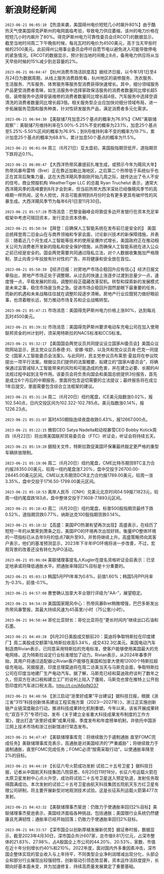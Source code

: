 # 新浪财经新闻
`2023-06-21 06:05:10` 【热浪来袭，美国得州电价短短几小时飙升80%】由于酷热天气使美国得克萨斯州的电网面临考验，导致电力供应萎缩，该州的电力价格在短短几小时内飙升了80%。得克萨斯州电力可靠性委员会(ERCOT)的数据显示，截至当地时间周二下午晚些时候，每兆瓦时的电价为4500美元，高于当天早些时候的2500美元。此前得州公用事业委员会呼吁自愿节电以避免进入可能导致停电的紧急情况。ERCOT的数据显示，预计到当地时间晚上8点，备用电力供应将从当天早些时候的15%减少到总容量的2%。

`2023-06-21 06:04:47` 【杭州消费市场活跃度高】据经济日报，以今年1月1日至4月24日为数据周期，从线上服务消费趋势看，杭州地区的装修服务、洗衣服务、生活服务、汽车服务、体育服务等服务型消费获得快速增长。其中，细分领域服务产品更受消费者青睐，如生活服务中选择家政保洁服务的消费者数量同比增长超5倍，装修服务中选择安装维修的消费者数量同比增长超4倍，汽车服务中选择空调清洗的消费者数量同比增长超3倍。相关服务型企业应加快对细分领域布局，进一步拓展服务范围和服务种类，针对性研发服务产品，满足消费者多元化需求。

`2023-06-21 06:04:30` 【美联储7月加息25个基点的概率为76.9%】CME“美联储观察”：美联储7月维持利率在5.00%-5.25%不变的概率为23.1%，加息25个基点至5.25%-5.50%区间的概率为76.9%；到9月维持利率不变的概率为19.7%，累计加息25个基点的概率为68.8%，累计加息50个基点的概率为11.5%。

`2023-06-21 06:01:04` 周三（6月21日）亚太盘初，美国股指期货低开，道指期货下跌将近0.1%。

`2023-06-21 06:00:47` 【大西洋热带风暴提前扎堆生成，或预示今年为飓风大年】 热带风暴布雷特（Bret）正在靠近加勒比海地区，之后第二个热带低于系统似乎也正在其背后聚集力量，这在大西洋飓风季刚刚开始几周之际，就传达出了令人不安的信号。商业预报机构 WeatherTiger LLC 的总裁 Ryan Truchelut 表示，通常大西洋飓风季的高峰要到8月才会到来，但当前热带大西洋深处已经像飓风季节的高峰期一样热闹，这令人担忧，并且可能表明到8月份时会有更多更具有破坏性的风暴生成。大西洋飓风季节为每年6月1日至11月30日。

`2023-06-21 05:57:28` 市场消息：巴黎金融峰会将敦促多边开发银行在资本充足率框架中考虑可赎回资本，发行混合资本债券。

`2023-06-21 05:50:54` 【拜登：应确保人工智能系统在发布前已是安全的】 美国总统拜登周二旧金山在与商界领袖和专家会面，讨论新兴技术的新保障措施，并表示：随着近几个月生成人工智能等技术的使用呈爆炸式增长，美国政府正在推动相关公司为消费者开发新的隐私和安全保护措施，从而确保人工智能系统在进入公众之前已经是安全的。国会两党需要共同通过隐私立法，对个人数据收集施加严格限制，禁止向青少年投放有针对性的广告，并将健康和安全放在首位。

`2023-06-21 05:50:39` 【经济日报：对房地产市场企稳回升应有信心】经济日报文章指出，房地产市场正处于调整期，从过去的快速上涨逐步过渡到总量少一点，速度慢一点，平稳发展的阶段。调整阶段正蕴藏改革契机。转型和探索新的发展模式是未来之事，稳住市场是当务之急。促进市场企稳回升固然是眼下最重要的任务，而新的机遇和未来战略往往就在调整阶段逐步清晰。房地产行业应既努力做好眼前事，也须着眼长远，努力推动市场复苏和企业战略转型。

`2023-06-21 05:47:21` 市场消息：美国得克萨斯州电力价格上涨80%，达到每兆瓦时4500美元。

`2023-06-21 05:39:32` 市场消息：美国得克萨斯州要求电动车充电公司在加入使用联邦资金的州计划时，须采用特斯拉的NACS标准和CCS标准。

`2023-06-21 05:32:17` 【美国国会两党议员共同提议设立国家AI委员会】美国众议院网站显示，民主党众议员泰德·刘、安娜·埃舒，以及共和党众议员肯·巴克一同提交《国家人工智能委员会法案》。与此同时，民主党参议员布莱恩·夏兹将在参议院提出一项平行法案。根据议员们提供的法案概要，拟建立的“国家AI委员会”，将确保通过监管减轻人工智能带来的风险和可能造成的危害，并在建立必要、长期的AI法规过程中起到主导作用。该委员会将负责向国会和美国总统提供3份报告，首先是成立6个月后的中期报告，里面将包含迫切需要的立法提议；最终报告将在成立1年后提交，里面需要包含综合立法框架的建议。

`2023-06-21 05:31:24` 周二（6月20日）纽约尾盘，ICE美元指数涨0.02%，报102.540点，日内交投区间为102.322-102.785点。美元指数涨0.14%，报1226.23点。

`2023-06-21 05:31:07` 富时A50期指连续夜盘收跌0.43%，报12667.000点。

`2023-06-21 05:22:15` 微软CEO Satya Nadella和动视暴雪CEO Bobby Kotick周四（6月22日）将出席美国联邦贸易委员会（FTC）听证会，听证会将持续五天。

`2023-06-21 05:19:20` 据相关文件，特斯拉敦促美国环保署最终敲定更严格的重型车辆排放限制。

`2023-06-21 05:19:06` 周二（6月20日）纽约尾盘，CME比特币期货BTC主力合约报28350.00美元，较周一纽约尾盘涨7.20%，盘中交投于26700.00-28445.00美元区间。CME以太币期货DCR主力合约报1789.00美元，较周一涨3.35%，盘中交投于1716.50-1799.00美元区间。

`2023-06-21 05:18:53` 离岸人民币（CNH）兑美元北京时间04:59报7.1823元，较周一纽约尾盘跌183点，盘中整体交投于7.1608-7.1893元区间。

`2023-06-21 05:18:43` 周二（6月20日）纽约尾盘，标普500股指期货最终下跌0.52%，道指期货跌0.77%，纳斯达克100股指期货跌0.14%。

`2023-06-21 05:18:32` 【高盛：美国IPO热潮有望再次出现】高盛表示，在经历了短短一年的从繁荣到萧条之后，美国IPO的环境再次出现好转。衡量IPO整体环境的一项指标已从去年9月的低点7飙升至93，并势将继续上升。高盛策略师向其客户表示，他们的基准预测显示，2023年下半年IPO环境将进一步改善，不过，宏观背景的改善还没有转化为IPO活动。

`2023-06-21 05:06:04` 美联储理事提名人Kugler在提名资格听证会前表示：已坚定地承诺将降低通胀水平。把通胀率降回2%目标是十分重要的。

`2023-06-21 05:03:13` 韩国5月PPI年率为0.6%，前值1.60%；韩国5月PPI月率 为-0.3%，前值-0.1%。

`2023-06-21 04:57:08` 惠誉确认加拿大丰业银行评级为“AA-”，展望稳定。

`2023-06-21 04:54:39` 美国国家飓风中心：热带风暴Bret稍微增强，巴巴多斯发出热带风暴警报，其最大持续风速为45英里/小时（75公里/小时）。

`2023-06-21 04:50:44` 哥伦比亚财长：哥伦比亚将在“更长时间内”继续出口石油和石墨。

`2023-06-21 04:49:28` 【6月20日美股成交额前20：莫迪将争取特斯拉在印度建厂】周二美股成交额第1名特斯拉收高5.34%，成交432.3亿美元。美国电动汽车制造商Rivian表示，已同意采用特斯拉的充电标准，使客户能够使用美国最大的充电网络，这为特斯拉设定行业标准增加了动力。Rivian表示，从2024年春季开始，其用户将通过适配器让Rivian客户能够在美国和加拿大使用12000个特斯拉超级充电站。另据报道，印度总理莫迪将在周二访美当天与马斯克会面，争取特斯拉公司在印度当地建厂生产电动汽车。据了解，马斯克已经和莫迪政府谈判了数年之久，但双方在进口税和建立工厂的谈判上陷入了僵局，马斯克也曾在推特上公开抱怨印度的汽车进口税太高。http://t.cn/A6plNO37

`2023-06-21 04:48:56` 【浙江启动“浙里好成果”平台建设】据科技日报，根据《浙江省“315”科技创新体系建设工程实施方案（2023—2027年）》，浙江正实施创新链产业链深度融合行动，推进科技成果转化机制重塑。今年以来，该省开展成果转化“双百千万”专项行动，发布《关于建立全省重大科技成果发布制度的工作方案》，提出打造“浙里好成果”成果月报、季度发布和年度榜单机制，并依托中国浙江网上技术市场和浙江创新馆进行常态发布。

`2023-06-21 04:47:47` 【美联储理事库克：将继续致力于遏制通胀 直至FOMC完成任务】美联储理事库克表示，高通胀是对美国经济的“严重威胁”；将继续致力于遏制通胀，直至FOMC完成任务；FOMC必须“按需采取行动”，以使通胀率降至2%的目标。

`2023-06-21 04:44:19` 【长征六号火箭成功发射 试验二十五号卫星 】据科技日报，记者从中国航天科技集团八院获悉，6月20日11时18分，长征六号运载火箭在太原卫星发射中心点火升空，成功将试验二十五号卫星送入预定轨道，发射任务取得圆满成功。本次发射的试验二十五号卫星由航天科技集团五院航天东方红卫星有限公司研制，将主要开展新型对地观测技术试验。这是长征系列运载火箭第477次发射。

`2023-06-21 04:43:32` 【美联储理事杰斐逊：仍致力于使通胀率回归2%目标】美联储理事杰斐逊表示，美国经济面临各种挑战，包括通胀；美国银行业系统仍然健康且充满韧性；通胀率已经开始回落；仍致力于使通胀率回归2%目标。

`2023-06-21 04:33:57` 【深市国企以创新厚植发展新优势】据证券时报，数据显示，截至2023年4月30日，深市国企共计607家，总市值9.81万亿元，占深市整体的21.83%、27.98%，占A股国企上市公司的44.20%、20.53%，家数、市值在近十年分别增长约40%和210%。2022年度，面对国内外多重因素冲击，深市国企整体实现的营业收入与上年持平，不同类型企业净利润增减出现分化，头部企业和部分行业展现出较强韧性，创新驱动引领态势显著，资本运作活跃度提升，长期向好基本面未变，并为加速修复、持续高质量发展奠定了重要基础。

